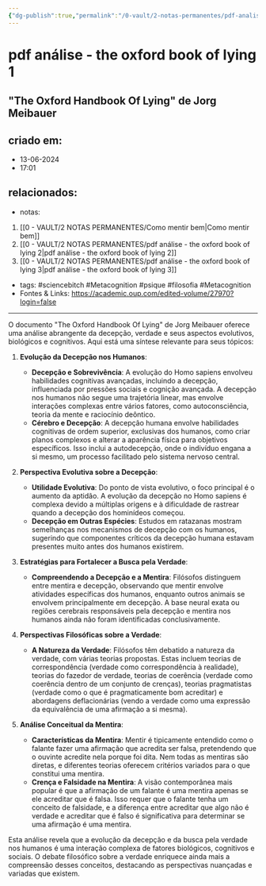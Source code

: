 ```yaml
---
{"dg-publish":true,"permalink":"/0-vault/2-notas-permanentes/pdf-analise-the-oxford-book-of-lying-1/","tags":["sciencebitch","Metacognition","psique","filosofia"],"dgHomeLink":true,"dgShowLocalGraph":true,"dgShowFileTree":true,"dgEnableSearch":true}
---
```


# pdf análise - the oxford book of lying 1
## "The Oxford Handbook Of Lying" de Jorg Meibauer 
## criado em: 
- 13-06-2024
- 17:01
## relacionados:
- notas:
1. [[0 - VAULT/2 NOTAS PERMANENTES/Como mentir bem\|Como mentir bem]]
2. [[0 - VAULT/2 NOTAS PERMANENTES/pdf análise - the oxford book of lying 2\|pdf análise - the oxford book of lying 2]]
3. [[0 - VAULT/2 NOTAS PERMANENTES/pdf análise - the oxford book of lying 3\|pdf análise - the oxford book of lying 3]]
- tags: #sciencebitch #Metacognition #psique #filosofia #Metacognition 
- Fontes & Links: https://academic.oup.com/edited-volume/27970?login=false
---

O documento "The Oxford Handbook Of Lying" de Jorg Meibauer oferece uma análise abrangente da decepção, verdade e seus aspectos evolutivos, biológicos e cognitivos. Aqui está uma síntese relevante para seus tópicos:

1. **Evolução da Decepção nos Humanos**:
    - **Decepção e Sobrevivência**: A evolução do Homo sapiens envolveu habilidades cognitivas avançadas, incluindo a decepção, influenciada por pressões sociais e cognição avançada. A decepção nos humanos não segue uma trajetória linear, mas envolve interações complexas entre vários fatores, como autoconsciência, teoria da mente e raciocínio deôntico.
    - **Cérebro e Decepção**: A decepção humana envolve habilidades cognitivas de ordem superior, exclusivas dos humanos, como criar planos complexos e alterar a aparência física para objetivos específicos. Isso inclui a autodecepção, onde o indivíduo engana a si mesmo, um processo facilitado pelo sistema nervoso central.

2. **Perspectiva Evolutiva sobre a Decepção**:
    - **Utilidade Evolutiva**: Do ponto de vista evolutivo, o foco principal é o aumento da aptidão. A evolução da decepção no Homo sapiens é complexa devido a múltiplas origens e à dificuldade de rastrear quando a decepção dos hominídeos começou.
    - **Decepção em Outras Espécies**: Estudos em ratazanas mostram semelhanças nos mecanismos de decepção com os humanos, sugerindo que componentes críticos da decepção humana estavam presentes muito antes dos humanos existirem.

3. **Estratégias para Fortalecer a Busca pela Verdade**:
    - **Compreendendo a Decepção e a Mentira**: Filósofos distinguem entre mentira e decepção, observando que mentir envolve atividades específicas dos humanos, enquanto outros animais se envolvem principalmente em decepção. A base neural exata ou regiões cerebrais responsáveis pela decepção e mentira nos humanos ainda não foram identificadas conclusivamente.

4. **Perspectivas Filosóficas sobre a Verdade**:
    - **A Natureza da Verdade**: Filósofos têm debatido a natureza da verdade, com várias teorias propostas. Estas incluem teorias de correspondência (verdade como correspondência à realidade), teorias do fazedor de verdade, teorias de coerência (verdade como coerência dentro de um conjunto de crenças), teorias pragmatistas (verdade como o que é pragmaticamente bom acreditar) e abordagens deflacionárias (vendo a verdade como uma expressão da equivalência de uma afirmação a si mesma).

5. **Análise Conceitual da Mentira**:
    - **Características da Mentira**: Mentir é tipicamente entendido como o falante fazer uma afirmação que acredita ser falsa, pretendendo que o ouvinte acredite nela porque foi dita. Nem todas as mentiras são diretas, e diferentes teorias oferecem critérios variados para o que constitui uma mentira.
    - **Crença e Falsidade na Mentira**: A visão contemporânea mais popular é que a afirmação de um falante é uma mentira apenas se ele acreditar que é falsa. Isso requer que o falante tenha um conceito de falsidade, e a diferença entre acreditar que algo não é verdade e acreditar que é falso é significativa para determinar se uma afirmação é uma mentira.

Esta análise revela que a evolução da decepção e da busca pela verdade nos humanos é uma interação complexa de fatores biológicos, cognitivos e sociais. O debate filosófico sobre a verdade enriquece ainda mais a compreensão desses conceitos, destacando as perspectivas nuançadas e variadas que existem.